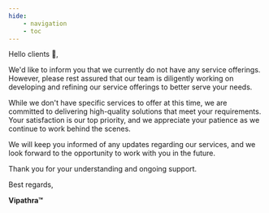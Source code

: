 ```yaml
---
hide:
    - navigation
    - toc
---
```


Hello clients 👋,

We'd like to inform you that we currently do not have any service offerings. However, please rest assured that our team is diligently working on developing and refining our service offerings to better serve your needs.

While we don't have specific services to offer at this time, we are committed to delivering high-quality solutions that meet your requirements. Your satisfaction is our top priority, and we appreciate your patience as we continue to work behind the scenes.

We will keep you informed of any updates regarding our services, and we look forward to the opportunity to work with you in the future.

Thank you for your understanding and ongoing support.

Best regards,

**Vipathra™**
